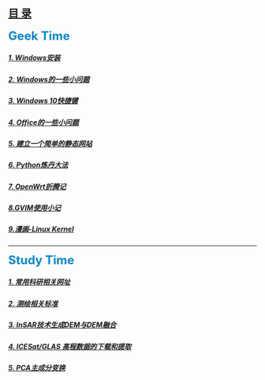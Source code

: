 <!-- 这是目录文件 -->
## [目 录](catalogue.md)

<strong><font size="5" color="0088CC">Geek Time</font></strong>


##### [1. Windows安装](articles/geek/WindowsInstalling.md)
##### [2. Windows的一些小问题](articles/geek/WinSettingSkills.md)
##### [3. Windows 10快捷键](articles/geek/Win10ShortcutKey.md)
##### [4. Office的一些小问题](articles/geek/ProblemOfOffice.md)  
##### [5. 建立一个简单的静态网站](articles/geek/FoundWebsite.md)  
##### [6. Python炼丹大法](articles/geek/PythonCook.md)
##### [7. OpenWrt折腾记](articles/geek/OpenWrt.md) 
##### [8.GVIM使用小记](articles/geek/VIM.md)
##### [9.漫画-Linux Kernel](articles/geek/LinuxKernel.md)
-------
<strong><font size="5" color="0088CC">Study Time</font></strong>


##### [1. 常用科研相关网址](articles/study/StudyingWebsites.md)
##### [2. 测绘相关标准](htmls/CH_Standards.html)
##### [3. InSAR技术生成DEM与DEM融合](articles/study/MyPapers.md)
##### [4. ICESat/GLAS 高程数据的下载和提取](articles/study/GlasExtract.md)
##### [5. PCA主成分变换](articles/study/PCA.md)
